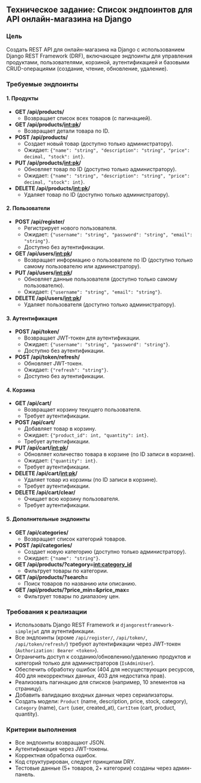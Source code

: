 ## Техническое задание: Список эндпоинтов для API онлайн-магазина на Django

### Цель
Создать REST API для онлайн-магазина на Django с использованием Django REST Framework (DRF), включающее эндпоинты для управления продуктами, пользователями, корзиной, аутентификацией и базовыми CRUD-операциями (создание, чтение, обновление, удаление).

### Требуемые эндпоинты

#### 1. Продукты
- **GET /api/products/**  
  - Возвращает список всех товаров (с пагинацией).  
- **GET /api/products/<int:pk>/**  
  - Возвращает детали товара по ID.  
- **POST /api/products/**  
  - Создает новый товар (доступно только администратору).  
  - Ожидает: `{"name": "string", "description": "string", "price": decimal, "stock": int}`.  
- **PUT /api/products/<int:pk>/**  
  - Обновляет товар по ID (доступно только администратору).  
  - Ожидает: `{"name": "string", "description": "string", "price": decimal, "stock": int}`.  
- **DELETE /api/products/<int:pk>/**  
  - Удаляет товар по ID (доступно только администратору).  

#### 2. Пользователи
- **POST /api/register/**  
  - Регистрирует нового пользователя.  
  - Ожидает: `{"username": "string", "password": "string", "email": "string"}`.  
  - Доступно без аутентификации.  
- **GET /api/users/<int:pk>/**  
  - Возвращает информацию о пользователе по ID (доступно только самому пользователю или администратору).  
- **PUT /api/users/<int:pk>/**  
  - Обновляет данные пользователя (доступно только самому пользователю).  
  - Ожидает: `{"username": "string", "email": "string"}`.  
- **DELETE /api/users/<int:pk>/**  
  - Удаляет пользователя (доступно только администратору).  

#### 3. Аутентификация
- **POST /api/token/**  
  - Возвращает JWT-токен для аутентификации.  
  - Ожидает: `{"username": "string", "password": "string"}`.  
  - Доступно без аутентификации.  
- **POST /api/token/refresh/**  
  - Обновляет JWT-токен.  
  - Ожидает: `{"refresh": "string"}`.  
  - Доступно без аутентификации.  

#### 4. Корзина
- **GET /api/cart/**  
  - Возвращает корзину текущего пользователя.  
  - Требует аутентификации.  
- **POST /api/cart/**  
  - Добавляет товар в корзину.  
  - Ожидает: `{"product_id": int, "quantity": int}`.  
  - Требует аутентификации.  
- **PUT /api/cart/<int:pk>/**  
  - Обновляет количество товара в корзине (по ID записи в корзине).  
  - Ожидает: `{"quantity": int}`.  
  - Требует аутентификации.  
- **DELETE /api/cart/<int:pk>/**  
  - Удаляет товар из корзины (по ID записи в корзине).  
  - Требует аутентификации.  
- **DELETE /api/cart/clear/**  
  - Очищает всю корзину пользователя.  
  - Требует аутентификации.  

#### 5. Дополнительные эндпоинты
- **GET /api/categories/**  
  - Возвращает список категорий товаров.  
- **POST /api/categories/**  
  - Создает новую категорию (доступно только администратору).  
  - Ожидает: `{"name": "string"}`.  
- **GET /api/products/?category=<int:category_id>**  
  - Фильтрует товары по категории.  
- **GET /api/products/?search=<string>**  
  - Поиск товаров по названию или описанию.  
- **GET /api/products/?price_min=<decimal>&price_max=<decimal>**  
  - Фильтрует товары по диапазону цен.  

### Требования к реализации
- Использовать Django REST Framework и `djangorestframework-simplejwt` для аутентификации.
- Все эндпоинты (кроме `/api/register/`, `/api/token/`, `/api/token/refresh/`) требуют аутентификации через JWT-токен (`Authorization: Bearer <token>`).
- Ограничить доступ к созданию/обновлению/удалению продуктов и категорий только для администраторов (`IsAdminUser`).
- Обеспечить обработку ошибок (404 для несуществующих ресурсов, 400 для некорректных данных, 403 для недостатка прав).
- Реализовать пагинацию для списков (например, 10 элементов на страницу).
- Добавить валидацию входных данных через сериализаторы.
- Создать модели: `Product` (name, description, price, stock, category), `Category` (name), `Cart` (user, created_at), `CartItem` (cart, product, quantity).

### Критерии выполнения
- Все эндпоинты возвращают JSON.
- Аутентификация через JWT-токены.
- Корректная обработка ошибок.
- Код структурирован, следует принципам DRY.
- Тестовые данные (5+ товаров, 2+ категории) созданы через админ-панель.
